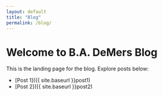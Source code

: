 ```yaml
---
layout: default
title: "Blog"
permalink: /blog/
---
```


# Welcome to B.A. DeMers Blog

This is the landing page for the blog. Explore posts below:

- [Post 1]({{ site.baseurl }}post1)
- [Post 2]({{ site.baseurl }}post2)
